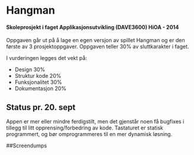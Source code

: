 # Hangman


#### Skoleprosjekt i faget Applikasjonsutvikling (DAVE3600) HiOA - 2014


Oppgaven går ut på å lage en egen versjon av spillet Hangman og er den første av 3 prosjektoppgaver. Oppgaven teller 30% av sluttkarakter i faget.

I vurderingen legges det vekt på:

- Design 30%
- Struktur kode 20%
- Funksjonalitet 30%
- Dokumentasjon 20%




## Status pr. 20. sept

Appen er mer eller mindre ferdigstilt, men det gjenstår noen få bugfixes i tillegg til litt opprensing/forbedring av kode. Tastaturet er statisk programmert, og bør omprogrammeres til en mer dynamisk løsning.

##Screendumps



